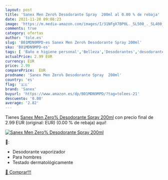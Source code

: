```yaml
---
layout: post
title: 'Sanex Men Zero% Desodorante Spray  200ml al 0.00 % de rebaja'
date: 2021-11-20 09:08:23
image: 'https://m.media-amazon.com/images/I/31NFgX7BP0L._SL500_._SL400_.jpg'
comments: true
category: ofertas
author: 'tole.es'
slug: 'B01MDN9MPD-es Sanex Men Zero% Desodorante Spray 200ml'
sku: 'B01MDN9MPD-es'
tags: [ 'Baño e higiene personal','Belleza','Desodorantes','desodorante','sanex', ]
actualPrice: 2.99 EUR
currency: EUR
price: 2.99
comparePrice:  EUR
prodname: 'Sanex Men Zero% Desodorante Spray  200ml'
country: 'es'
flag: '🇪🇸'
brand: 'Sanex'
buyurl: 'https://www.amazon.es/dp/B01MDN9MPD/?tag=tolees-21'
descuento: '0.00'
average: '2.82'
---
```


Tienes [Sanex Men Zero% Desodorante Spray  200ml](https://www.amazon.es/dp/B01MDN9MPD/?tag=tolees-21) con precio final de  2.99 EUR (original:  EUR) (0.00 %  de rebaja) aqui!

[![Sanex Men Zero% Desodorante Spray  200ml](https://m.media-amazon.com/images/I/31NFgX7BP0L._SL500_._SL400_.jpg)](https://www.amazon.es/dp/B01MDN9MPD/?tag=tolees-21)

🔎:

- Desodorante vaporizador
- Para hombres
- Testado dermatológicamente

[🛒 Comprar!!!](https://www.amazon.es/dp/B01MDN9MPD/?tag=tolees-21)
